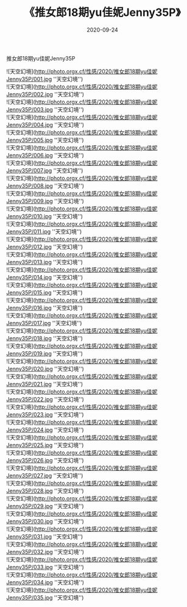 ﻿---
layout: post
title: 《推女郎18期yu佳妮Jenny35P》
date: 2020-09-24
img: http://photo.orgx.cf/性感/2020/推女郎18期yu佳妮Jenny35P/000.jpg
tags: [美女,性感,泳衣]
---

推女郎18期yu佳妮Jenny35P



![天空幻境](http://photo.orgx.cf/性感/2020/推女郎18期yu佳妮Jenny35P/001.jpg ''天空幻境'')<br>
![天空幻境](http://photo.orgx.cf/性感/2020/推女郎18期yu佳妮Jenny35P/002.jpg ''天空幻境'')<br>
![天空幻境](http://photo.orgx.cf/性感/2020/推女郎18期yu佳妮Jenny35P/003.jpg ''天空幻境'')<br>
![天空幻境](http://photo.orgx.cf/性感/2020/推女郎18期yu佳妮Jenny35P/004.jpg ''天空幻境'')<br>
![天空幻境](http://photo.orgx.cf/性感/2020/推女郎18期yu佳妮Jenny35P/005.jpg ''天空幻境'')<br>
![天空幻境](http://photo.orgx.cf/性感/2020/推女郎18期yu佳妮Jenny35P/006.jpg ''天空幻境'')<br>
![天空幻境](http://photo.orgx.cf/性感/2020/推女郎18期yu佳妮Jenny35P/007.jpg ''天空幻境'')<br>
![天空幻境](http://photo.orgx.cf/性感/2020/推女郎18期yu佳妮Jenny35P/008.jpg ''天空幻境'')<br>
![天空幻境](http://photo.orgx.cf/性感/2020/推女郎18期yu佳妮Jenny35P/009.jpg ''天空幻境'')<br>
![天空幻境](http://photo.orgx.cf/性感/2020/推女郎18期yu佳妮Jenny35P/010.jpg ''天空幻境'')<br>
![天空幻境](http://photo.orgx.cf/性感/2020/推女郎18期yu佳妮Jenny35P/011.jpg ''天空幻境'')<br>
![天空幻境](http://photo.orgx.cf/性感/2020/推女郎18期yu佳妮Jenny35P/012.jpg ''天空幻境'')<br>
![天空幻境](http://photo.orgx.cf/性感/2020/推女郎18期yu佳妮Jenny35P/013.jpg ''天空幻境'')<br>
![天空幻境](http://photo.orgx.cf/性感/2020/推女郎18期yu佳妮Jenny35P/014.jpg ''天空幻境'')<br>
![天空幻境](http://photo.orgx.cf/性感/2020/推女郎18期yu佳妮Jenny35P/015.jpg ''天空幻境'')<br>
![天空幻境](http://photo.orgx.cf/性感/2020/推女郎18期yu佳妮Jenny35P/016.jpg ''天空幻境'')<br>
![天空幻境](http://photo.orgx.cf/性感/2020/推女郎18期yu佳妮Jenny35P/017.jpg ''天空幻境'')<br>
![天空幻境](http://photo.orgx.cf/性感/2020/推女郎18期yu佳妮Jenny35P/018.jpg ''天空幻境'')<br>
![天空幻境](http://photo.orgx.cf/性感/2020/推女郎18期yu佳妮Jenny35P/019.jpg ''天空幻境'')<br>
![天空幻境](http://photo.orgx.cf/性感/2020/推女郎18期yu佳妮Jenny35P/020.jpg ''天空幻境'')<br>
![天空幻境](http://photo.orgx.cf/性感/2020/推女郎18期yu佳妮Jenny35P/021.jpg ''天空幻境'')<br>
![天空幻境](http://photo.orgx.cf/性感/2020/推女郎18期yu佳妮Jenny35P/022.jpg ''天空幻境'')<br>
![天空幻境](http://photo.orgx.cf/性感/2020/推女郎18期yu佳妮Jenny35P/023.jpg ''天空幻境'')<br>
![天空幻境](http://photo.orgx.cf/性感/2020/推女郎18期yu佳妮Jenny35P/024.jpg ''天空幻境'')<br>
![天空幻境](http://photo.orgx.cf/性感/2020/推女郎18期yu佳妮Jenny35P/025.jpg ''天空幻境'')<br>
![天空幻境](http://photo.orgx.cf/性感/2020/推女郎18期yu佳妮Jenny35P/026.jpg ''天空幻境'')<br>
![天空幻境](http://photo.orgx.cf/性感/2020/推女郎18期yu佳妮Jenny35P/027.jpg ''天空幻境'')<br>
![天空幻境](http://photo.orgx.cf/性感/2020/推女郎18期yu佳妮Jenny35P/028.jpg ''天空幻境'')<br>
![天空幻境](http://photo.orgx.cf/性感/2020/推女郎18期yu佳妮Jenny35P/029.jpg ''天空幻境'')<br>
![天空幻境](http://photo.orgx.cf/性感/2020/推女郎18期yu佳妮Jenny35P/030.jpg ''天空幻境'')<br>
![天空幻境](http://photo.orgx.cf/性感/2020/推女郎18期yu佳妮Jenny35P/031.jpg ''天空幻境'')<br>
![天空幻境](http://photo.orgx.cf/性感/2020/推女郎18期yu佳妮Jenny35P/032.jpg ''天空幻境'')<br>
![天空幻境](http://photo.orgx.cf/性感/2020/推女郎18期yu佳妮Jenny35P/033.jpg ''天空幻境'')<br>
![天空幻境](http://photo.orgx.cf/性感/2020/推女郎18期yu佳妮Jenny35P/034.jpg ''天空幻境'')<br>
![天空幻境](http://photo.orgx.cf/性感/2020/推女郎18期yu佳妮Jenny35P/035.jpg ''天空幻境'')<br>